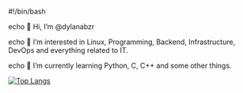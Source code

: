 #!/bin/bash

echo 👋 Hi, I’m @dylanabzr

echo 👀 I’m interested in Linux, Programming, Backend, Infrastructure, DevOps and everything related to IT.

echo 🌱 I’m currently learning Python, C, C++ and some other things.

[![Top Langs](https://github-readme-stats.vercel.app/api/top-langs/?username=dylanabzr)](https://github.com/dylanabzr/github-readme-stats)
